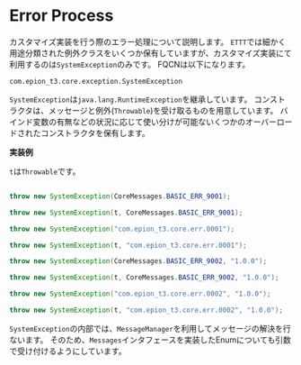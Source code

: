 # Error Process
カスタマイズ実装を行う際のエラー処理について説明します。
`ETTT`では細かく用途分類された例外クラスをいくつか保有していますが、カスタマイズ実装にて利用するのは`SystemException`のみです。
FQCNは以下になります。

~~~
com.epion_t3.core.exception.SystemException
~~~

`SystemException`は`java.lang.RuntimeException`を継承しています。
コンストラクタは、メッセージと例外(`Throwable`)を受け取るものを用意しています。
バインド変数の有無などの状況に応じて使い分けが可能ないくつかのオーバーロードされたコンストラクタを保有します。

**実装例**

`t`は`Throwable`です。

```java

throw new SystemException(CoreMessages.BASIC_ERR_9001);

throw new SystemException(t, CoreMessages.BASIC_ERR_9001);

throw new SystemException("com.epion_t3.core.err.0001");

throw new SystemException(t, "com.epion_t3.core.err.0001");

throw new SystemException(CoreMessages.BASIC_ERR_9002, "1.0.0");

throw new SystemException(t, CoreMessages.BASIC_ERR_9002, "1.0.0");

throw new SystemException("com.epion_t3.core.err.0002", "1.0.0");

throw new SystemException(t, "com.epion_t3.core.err.0002", "1.0.0");

```

`SystemException`の内部では、`MessageManager`を利用してメッセージの解決を行ないます。
そのため、`Messages`インタフェースを実装したEnumについても引数で受け付けるようにしています。
